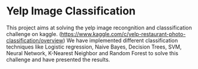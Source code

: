 # Yelp Image Classification

This project aims at solving the yelp image recongnition and classsification challenge on kaggle. (https://www.kaggle.com/c/yelp-restaurant-photo-classification/overview) We have implemented different classification techniques like Logistic regression, Naive Bayes, Decision Trees, SVM, Neural Network, K-Nearest Neighbor and Random Forest to solve this challenge and have presented the results.